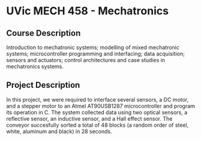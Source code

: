 # UVic MECH 458 - Mechatronics

## Course Description
Introduction to mechatronic systems; modelling of mixed mechatronic systems; 
microcontroller programming and interfacing; data acquisition; sensors and actuators; 
control architectures and case studies in mechatronics systems.

## Project Description
In this project, we were required to interface several sensors, a DC motor, and a stepper 
motor to an Atmel AT90USB1287 microcontroller and program its operation in C. The system 
collected data using two optical sensors, a reflective sensor, an inductive sensor, and a Hall 
effect sensor.  The conveyor succesfully sorted a total of 48 blocks (a random order of steel, 
white, aluminum and black) in 28 seconds.
